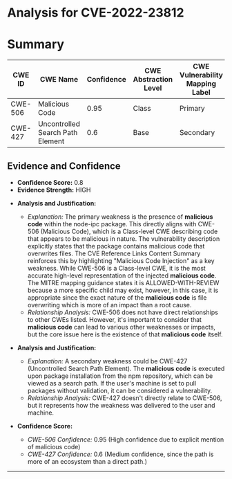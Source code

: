 # Analysis for CVE-2022-23812

# Summary
| CWE ID | CWE Name | Confidence | CWE Abstraction Level | CWE Vulnerability Mapping Label | CWE-Vulnerability Mapping Notes |
|---|---|---|---|---|---|
| CWE-506 | Malicious Code | 0.95 | Class | Primary | Allowed-with-Review |
| CWE-427 | Uncontrolled Search Path Element | 0.6 | Base | Secondary | Allowed |

## Evidence and Confidence

*   **Confidence Score:** 0.8
*   **Evidence Strength:** HIGH

- **Analysis and Justification:**
  - *Explanation:* The primary weakness is the presence of **malicious code** within the node-ipc package. This directly aligns with CWE-506 (Malicious Code), which is a Class-level CWE describing code that appears to be malicious in nature. The vulnerability description explicitly states that the package contains malicious code that overwrites files. The CVE Reference Links Content Summary reinforces this by highlighting "Malicious Code Injection" as a key weakness. While CWE-506 is a Class-level CWE, it is the most accurate high-level representation of the injected **malicious code**. The MITRE mapping guidance states it is ALLOWED-WITH-REVIEW because a more specific child may exist, however, in this case, it is appropriate since the exact nature of the **malicious code** is file overwriting which is more of an impact than a root cause.
  - *Relationship Analysis:* CWE-506 does not have direct relationships to other CWEs listed. However, it's important to consider that **malicious code** can lead to various other weaknesses or impacts, but the core issue here is the existence of that **malicious code** itself.

- **Analysis and Justification:**
  - *Explanation:* A secondary weakness could be CWE-427 (Uncontrolled Search Path Element). The **malicious code** is executed upon package installation from the npm repository, which can be viewed as a search path. If the user's machine is set to pull packages without validation, it can be considered a vulnerability.
  - *Relationship Analysis:* CWE-427 doesn't directly relate to CWE-506, but it represents how the weakness was delivered to the user and machine.

- **Confidence Score:**
  - *CWE-506 Confidence:* 0.95 (High confidence due to explicit mention of malicious code)
  - *CWE-427 Confidence:* 0.6 (Medium confidence, since the path is more of an ecosystem than a direct path.)

---